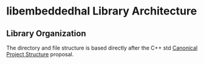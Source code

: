 # libembeddedhal Library Architecture

## Library Organization

The directory and file structure is based directly after the C++ std
[Canonical Project Structure](http://www.open-std.org/jtc1/sc22/wg21/docs/papers/2018/p1204r0.html)
proposal.
